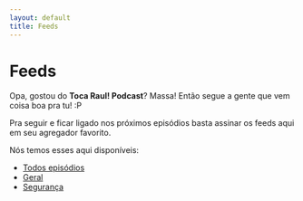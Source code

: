 ```yaml
---
layout: default
title: Feeds
---
```


# Feeds

Opa, gostou do **Toca Raul! Podcast**? Massa! Então segue a gente que vem coisa boa pra tu! :P

Pra seguir e ficar ligado nos próximos episódios basta assinar os feeds aqui em seu agregador favorito.

Nós temos esses aqui disponíveis:

* [Todos episódios](todos.xml)
* [Geral](geral.xml)
* [Segurança](seguranca.xml)
